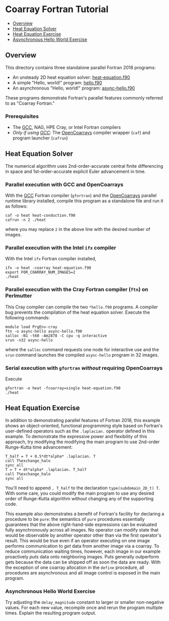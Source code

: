 Coarray Fortran Tutorial 
========================

* [Overview](#overview)
* [Heat Equation Solver](#heat-equation-solver)
* [Heat Equation Exercise](#heat-equation-exercise)
* [Asynchronous Hello World Exercise](#asynchronous-hello-world-exercise)

Overview
--------
This directory contains three standalone parallel Fortran 2018 programs:

* An unsteady 2D heat equation solver: [heat-equation.f90] 
* A simple "Hello, world!" program: [hello.f90]
* An asynchronous "Hello, world!" program: [async-hello.f90]

These programs demonstrate Fortran's parallel features commonly referred to as
"Coarray Fortran."

### Prerequisites
* The [GCC], NAG, HPE Cray, or Intel Fortran compilers
* _Only if using [GCC]_: The [OpenCoarrays] compiler wrapper (`caf`) and program
  launcher (`cafrun`)

Heat Equation Solver
--------------------
The numerical algorithm uses 2nd-order-accurate central finite differencing
in space and 1st-order-accurate explicit Euler advancement in time.

### Parallel execution with GCC and OpenCoarrays
With the [GCC](https://gcc.gnu.org) Fortran compiler (`gfortran`) and the
[OpenCoarrays] parallel runtime library installed, compile this program
as a standalone file and run it as follows:
```
caf -o heat heat-conduction.f90
cafrun -n 2 ./heat
```
where you may replace `2` in the above line with the desired number of images.

### Parallel execution with the Intel `ifx` compiler
With the Intel `ifx` Fortran compiler installed, 
```
ifx -o heat -coarray heat-equation.f90 
export FOR_COARRAY_NUM_IMAGES=2
./heat
```
### Parallel execution with the Cray Fortran compiler (`ftn`) on Perlmutter
This Cray compiler can compile the two `*hello.f90` programs.
A compiler bug prevents the compilation of the heat equation 
solver.  Execute the following commands:
```
module load PrgEnv-cray
ftn -o async-hello async-hello.f90 
salloc -N1 -t60 -Am2878 -C cpu -q interactive
srun -n32 async-hello
```
where the `salloc` command requests one node for interactive use and the
`srun` command launches the compiled `async-hello` program in 32 images.

### Serial execution with `gfortran` *without* requiring OpenCoarrays
Execute
```
gfortran -o heat -fcoarray=single heat-equation.f90
./heat
```

Heat Equation Exercise
----------------------
In addition to demonstrating parallel features of Fortran 2018, this example
shows an object-oriented, functional programming style based on Fortran's
user-defined operators such as the `.laplacian.` operator defined in this
example.  To demonstrate the expressive power and flexibility of this
approach, try modifying the modifying the main program to use 2nd-order
Runge-Kutta time advancement:
```
T_half = T + 0.5*dt*alpha* .laplacian. T
call T%exchange_halo
sync all
T = T + dt*alpha* .laplacian. T_half
call T%exchange_halo
sync all
```
You'll need to append `, T_half` to the declaration `type(subdomain_2D_t) T`.
With some care, you could modify the main program to use any desired order of
Runge-Kutta algorithm without changing any of the supporting code.

This example also demonstrates a benefit of Fortran's facility for declaring a
procedure to be `pure`: the semantics of `pure` procedures essentially
guarantees that the above right-hand-side expressions can be evaluated fully
asynchronously across all images.  No operator can modify state that would be
observable by another operator other than via the first operator's result. This
would be true even if an operator executing on one image performs communication
to _get_ data from another image via a coarray.  To reduce communication waiting
times, however, each image in our example proactively _puts_ data onto
neighboring images.  Puts generally outperform gets because the data can be
shipped off as soon the data are ready.  With the exception of one coarray
allocation in the `define` procedure, all procedures are asynchronous and all
image control is exposed in the main program.

### Asynchronous Hello World Exercise
Try adjusting the `delay_magnitude` constant to larger or smaller non-negative 
values.  For each new value, recompile once and rerun the program multiple times.
Explain the resulting program output.

[heat-equation.f90]: ./heat-equation.f90
[hello.f90]: ./hello.f90
[async-hello.f90]: ./async-hello.f90
[GCC]: https://gcc.gnu.org
[OpenCoarrays]: https://github.com/sourceryinstitute/opencoarrays
